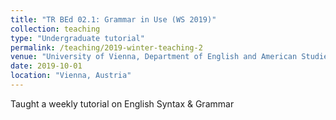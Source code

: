 ```yaml
---
title: "TR BEd 02.1: Grammar in Use (WS 2019)"
collection: teaching
type: "Undergraduate tutorial"
permalink: /teaching/2019-winter-teaching-2
venue: "University of Vienna, Department of English and American Studies"
date: 2019-10-01
location: "Vienna, Austria"
---
```


Taught a weekly tutorial on English Syntax & Grammar 

